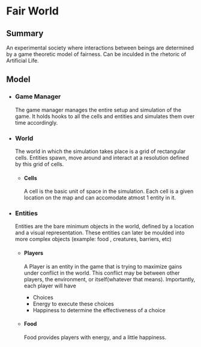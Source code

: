 # Fair World
## Summary
An experimental society where interactions between beings are determined by a game theoretic model of fairness. Can be inculded in the rhetoric of Artificial Life.

## Model
* ### Game Manager
  The game manager manages the entire setup and simulation of the game. It holds hooks to all the cells and entities and simulates them over time accordingly.
* ### World
  The world in which the simulation takes place is a grid of rectangular cells. Entities spawn, move around and interact at a     resolution defined by this grid of cells.

  *   #### Cells
      A cell is the basic unit of space in the simulation. Each cell is a given location on the map and can accomodate atmost 1       entity in it.

* ### Entities
  Entities are the bare minimum objects in the world, defined by a location and a visual representation. These entities can       later be moulded into more complex objects (example: food , creatures, barriers, etc)

  * #### Players
    A Player is an entity in the game that is trying to maximize gains under conflict in the world. This conflict may be           between other players, the environment, or itself(whatever that means). Importantly, each player will have 
    * Choices
    * Energy to execute these choices
    * Happiness to determine the effectiveness of a choice

   * #### Food
     Food provides players with energy, and a little happiness. 
